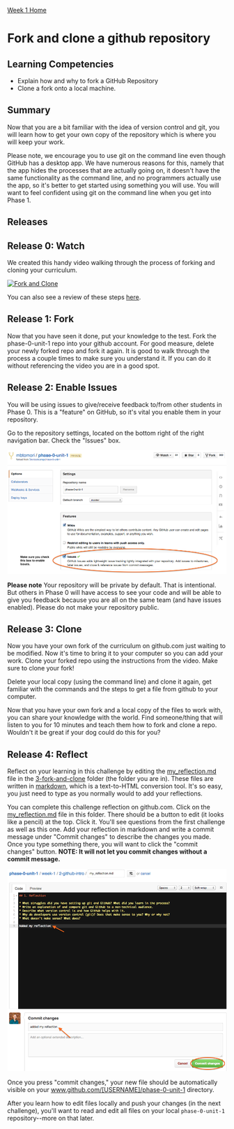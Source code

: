 [Week 1 Home](../)

# Fork and clone a github repository

## Learning Competencies
- Explain how and why to fork a GitHub Repository
- Clone a fork onto a local machine.

## Summary
Now that you are a bit familiar with the idea of version control and git, you will learn how to get your own copy of the repository which is where you will keep your work.

Please note, we encourage you to use git on the command line even though GitHub has a desktop app. We have numerous reasons for this, namely that the app hides the processes that are actually going on, it doesn't have the same functionality as the command line, and no programmers actually use the app, so it's better to get started using something you will use. You will want to feel confident using git on the command line when you get into Phase 1.

## Releases

## Release 0: Watch
We created this handy video walking through the process of forking and cloning your curriculum.

[![Fork and Clone](http://img.youtube.com/vi/kRtvX25drNo/0.jpg)](http://www.youtube.com/watch?v=kRtvX25drNo)

You can also see a review of these steps [here]().

## Release 1: Fork

Now that you have seen it done, put your knowledge to the test. Fork the phase-0-unit-1 repo into your github account. For good measure, delete your newly forked repo and fork it again. It is good to walk through the process a couple times to make sure you understand it. If you can do it without referencing the video you are in a good spot.

## Release 2: Enable Issues
You will be using issues to give/receive feedback to/from other students in Phase 0. This is a "feature" on GitHub, so it's vital you enable them in your repository.

Go to the repository settings, located on the bottom right of the right navigation bar. Check the "Issues" box.

![Enable Issues](../imgs/enable-issues.png)

**Please note** Your repository will be private by default. That is intentional. But others in Phase 0 will have access to see your code and will be able to give you feedback because you are all on the same team (and have issues enabled). Please do not make your repository public.

## Release 3: Clone

Now you have your own fork of the curriculum on github.com just waiting to be modified. Now it's time to bring it to your computer so you can add your work. Clone your forked repo using the instructions from the video. Make sure to clone your fork!

Delete your local copy (using the command line) and clone it again, get familiar with the commands and the steps to get a file from github to your computer.

Now that you have your own fork and a local copy of the files to work with, you can share your knowledge with the world. Find someone/thing that will listen to you for 10 minutes and teach them how to fork and clone a repo. Wouldn't it be great if your dog could do this for you?

## Release 4: Reflect

Reflect on your learning in this challenge by editing the [my_reflection.md](my_reflection.md) file in the [3-fork-and-clone](./) folder (the folder you are in). These files are written in [markdown](http://daringfireball.net/projects/markdown/syntax), which is a text-to-HTML conversion tool. It's so easy, you just need to type as you normally would to add your reflections.

You can complete this challenge reflection on github.com. Click on the [my_reflection.md](my_reflection.md) file in this folder. There should be a button to edit (it looks like a pencil) at the top. Click it. You'll see questions from the first challenge as well as this one. Add your reflection in markdown and write a commit message under "Commit changes" to describe the changes you made. Once you type something there, you will want to click the "commit changes" button. **NOTE: It will not let you commit changes without a commit message.**

![Editing Reflection](../imgs/adding-reflection.jpg)

Once you press "commit changes," your new file should be automatically visible on your www.github.com/[USERNAME]/phase-0-unit-1 directory.

After you learn how to edit files locally and push your changes (in the next challenge), you'll want to read and edit all files on your local `phase-0-unit-1` repository--more on that later.


